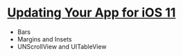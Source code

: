 
# [Updating Your App for iOS 11](https://developer.apple.com/videos/play/wwdc2017/204/)

* Bars
* Margins and Insets
* UNScrollView and UITableView
